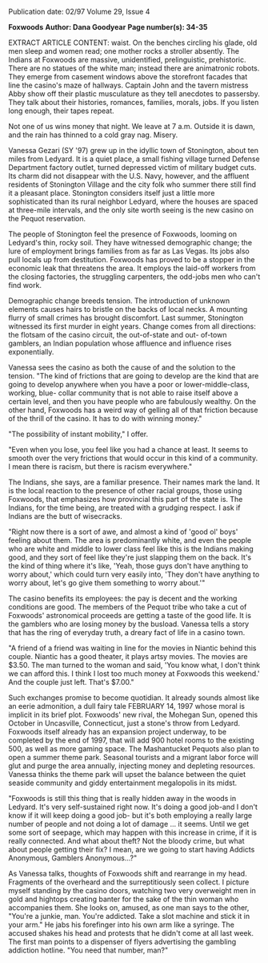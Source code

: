 Publication date: 02/97
Volume 29, Issue 4

**Foxwoods**
**Author: Dana Goodyear**
**Page number(s): 34-35**

EXTRACT ARTICLE CONTENT:
waist. On the benches circling his glade, 
old men sleep and women read; one 
mother rocks a stroller absently. The 
Indians at Foxwoods are massive, 
unidentified, prelinguistic, prehistoric. 
There are no statues of the white 
man; instead there are animatronic 
robots. They emerge from casement 
windows above the storefront facades 
that line the casino's maze of hallways. 
Captain John and the tavern mistress 
Abby show off their plastic musculature 
as they tell anecdotes to passersby. They 
talk about their histories, romances, 
families, morals, jobs. If you listen long 
enough, their tapes repeat. 

Not one of us wins money that 
night. We leave at 7 a.m. Outside it is 
dawn, and the rain has thinned to a cold 
gray nag. Misery. 

Vanessa Gezari (SY '97) grew up 
in 
the 
idyllic 
town 
of 
Stonington, about ten miles from 
Ledyard. It is a quiet place, a small 
fishing 
village 
turned 
Defense 
Department factory outlet, turned 
depressed victim of military budget cuts. 
Its charm did not disappear with the 
U.S. Navy, however, and the affluent 
residents of Stonington Village and the 
city folk who summer there still find it a 
pleasant place. Stonington considers 
itself just a little more sophisticated than 
its rural neighbor Ledyard, where the 
houses are spaced at three-mile intervals, 
and the only site worth seeing is the new 
casino on the Pequot reservation. 

The people of Stonington feel the 
presence of Foxwoods, looming on 
Ledyard's thin, rocky soil. They have 
witnessed demographic change; the lure 
of employment brings families from as 
far as Las Vegas. Its jobs also pull locals 
up from destitution. Foxwoods has 
proved to be a stopper in the economic 
leak that threatens the area. It employs 
the laid-off workers from the closing 
factories, the struggling carpenters, the 
odd-jobs men who can't find work. 

Demographic change breeds tension. 
The introduction of unknown elements 
causes hairs to bristle on the backs of 
local necks. A mounting flurry of small 
crimes has brought discomfort. Last 
summer, Stonington witnessed its first 
murder in eight years. Change comes 
from all directions: the flotsam of the 
casino circuit, the out-of-state and out-
of-town gamblers, an Indian population 
whose affluence and influence rises 
exponentially. 

Vanessa sees the casino as both the 
cause of and the solution to the tension. 
"The kind of frictions that are going to 
develop are the kind that are going to 
develop anywhere when you have a poor 
or lower-middle-class, working, blue-
collar community that is not able to 
raise itself above a certain level, and then 
you have people who are fabulously 
wealthy. On the other hand, Foxwoods 
has a weird way of gelling all of that 
friction because of the thrill of the 
casino. It has to do with winning 
money." 

"The possibility of instant mobility," 
I offer. 

"Even when you lose, you feel like 
you had a chance at least. It seems to 
smooth over the very frictions that 
would occur in this kind of a 
community. I mean there is racism, but 
there is racism everywhere." 

The Indians, she says, are a familiar 
presence. Their names mark the land. It 
is the local reaction to the presence of 
other racial groups, those using 
Foxwoods, 
that emphasizes how 
provincial this part of the state is. The 
Indians, for the time being, are treated 
with a grudging respect. I ask if Indians 
are the butt of wisecracks. 

"Right now there is a sort of awe, 
and almost a kind of 'good ol' boys' 
feeling about them. The area is 
predominantly white, and even the 
people who are white and middle to 
lower class feel like this is the Indians 
making good, and they sort of feel like 
they're just slapping them on the back. 
It's the kind of thing where it's like, 
'Yeah, those guys don't have anything to 
worry about,' which could turn very 
easily into, 'They don't have anything to 
worry about, let's go give them 
something to worry about.'" 

The casino benefits its employees: 
the pay is decent and the working 
conditions are good. The members of 
the Pequot tribe who take a cut of 
Foxwoods' astronomical proceeds are 
getting a taste of the good life. It is the 
gamblers who are losing money by the 
busload. Vanessa tells a story that has 
the ring of everyday truth, a dreary fact 
of life in a casino town. 

"A friend of a friend was waiting in 
line for the movies in Niantic behind 
this couple. Niantic has a good theater, 
it plays artsy movies. The movies are 
$3.50. The man turned to the woman 
and said, 'You know what, I don't think 
we can afford this. I think I lost too 
much 
money at 
Foxwoods this 
weekend.' And the couple just left. 
That's $7.00." 

Such exchanges promise to become 
quotidian. It already sounds almost like 
an eerie admonition, a dull fairy tale 
FEBRUARY 14, 1997 
whose moral is implicit in its brief plot. 
Foxwoods' new rival, the Mohegan Sun, 
opened this October in Uncasville, 
Connecticut, just a stone's throw from 
Ledyard. Foxwoods itself already has an 
expansion project underway, to be 
completed by the end of 1997, that will 
add 900 hotel rooms to the existing 500, 
as well as more gaming space. The 
Mashantucket Pequots also plan to open 
a summer theme park. Seasonal tourists 
and a migrant labor force will glut and 
purge the area annually, injecting money 
and depleting resources. Vanessa thinks 
the theme park will upset the balance 
between the quiet seaside community 
and 
giddy 
entertainment 
megalopolis in its midst. 

"Foxwoods is still this thing that is 
really hidden away in the woods in 
Ledyard. It's very self-sustained right 
now. It's doing a good job-and I don't 
know if it will keep doing a good job-
but it's both employing a really large 
number of people and not doing a lot of 
damage ... it seems. Until we get some 
sort of seepage, which may happen with 
this increase in crime, if it is really 
connected. And what about theft? Not 
the bloody crime, but what about people 
getting their fix? I mean, are we going to 
start having Addicts Anonymous, 
Gamblers Anonymous...?" 

As Vanessa talks, thoughts of 
Foxwoods shift and rearrange in my 
head. Fragments of the overheard and 
the surreptitiously seen collect. I picture 
myself standing by the casino doors, 
watching two very overweight men in 
gold and hightops creating banter for 
the sake of the thin woman who 
accompanies them. She looks on, 
amused, as one man says to the other, 
"You're a junkie, man. You're addicted. 
Take a slot machine and stick it in your 
arm." He jabs his forefinger into his own 
arm like a syringe. The accused shakes 
his head and protests that he didn't 
come at all last week. The first man 
points to a dispenser of flyers advertising 
the gambling addiction hotline. "You 
need that number, man?"